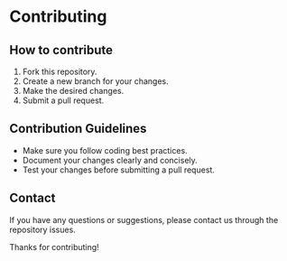 # Contributing

## How to contribute

1. Fork this repository.
2. Create a new branch for your changes.
3. Make the desired changes.
4. Submit a pull request.

## Contribution Guidelines

- Make sure you follow coding best practices.
- Document your changes clearly and concisely.
- Test your changes before submitting a pull request.

## Contact

If you have any questions or suggestions, please contact us through the repository issues.

Thanks for contributing!

